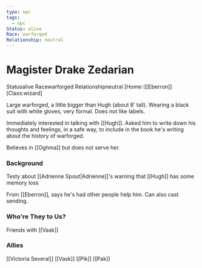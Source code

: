 ```yaml
---
type: npc
tags:
  - npc
Status: alive
Race: warforged
Relationship: neutral
---
```


# Magister Drake Zedarian
<span class="dataview inline-field"><span class="inline-field-key">Status</span><span class="inline-field-value">alive</span></span>
<span class="dataview inline-field"><span class="inline-field-key">Race</span><span class="inline-field-value">warforged</span></span>
<span class="dataview inline-field"><span class="inline-field-key">Relationship</span><span class="inline-field-value">neutral</span></span>
[Home::[[Eberron]]
[Class:wizard]

Large warforged, a little bigger than Hugh (about 8’ tall). Wearing a black suit with white gloves, very formal. Does not like labels.

Immediately interested in talking with [[Hugh]]. Asked him to write down his thoughts and feelings, in a safe way, to include in the book he's writing about the history of warforged. 

Believes in [[Oghma]] but does not serve her. 

### Background
Testy about [[Adrienne Spout|Adrienne]]'s warning that [[Hugh]] has some memory loss

From [[Eberron]], says he's had other people help him. Can also cast sending. 

### Who're They to Us?
Friends with [[Vask]]

### Allies
[[Victoria Several]]
[[Vask]]
[[Pik]]
[[Pak]]